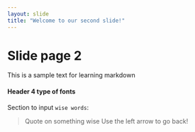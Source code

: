```yaml
---
layout: slide
title: "Welcome to our second slide!"
---
```

# Slide page 2
This is a sample text for learning markdown
#### Header 4 type of fonts
Section to input `wise words`: 
> Quote on something wise
Use the left arrow to go back!
